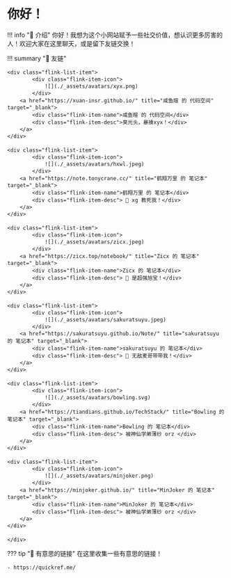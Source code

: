 # 你好！

!!! info "📜 介绍"
    你好！我想为这个小网站赋予一些社交价值，想认识更多厉害的人！欢迎大家在这里聊天，或是留下友链交换！
    

!!! summary "🔗 友链"
    <div class="flink-list">

    <div class="flink-list-item">
            <div class="flink-item-icon">
                ![](./_assets/avatars/xyx.png)
            </div>
        <a href="https://xuan-insr.github.io/" title="咸鱼暄 的 代码空间" target="_blank">
            <div class="flink-item-name">咸鱼暄 的 代码空间</div>
            <div class="flink-item-desc">臭光头，暴揍xyx！</div>
        </a>
    </div>

    <div class="flink-list-item">
            <div class="flink-item-icon">
                ![](./_assets/avatars/hxwl.jpeg)
            </div>
        <a href="https://note.tonycrane.cc/" title="鹤翔万里 的 笔记本" target="_blank">
            <div class="flink-item-name">鹤翔万里 的 笔记本</div>
            <div class="flink-item-desc"> 🤤 xg 教死我！</div>
        </a>
    </div>

    <div class="flink-list-item">
            <div class="flink-item-icon">
                ![](./_assets/avatars/zicx.jpeg)
            </div>
        <a href="https://zicx.top/notebook/" title="Zicx 的 笔记本" target="_blank">
            <div class="flink-item-name">Zicx 的 笔记本</div>
            <div class="flink-item-desc"> 🤤 是超强旭宝！</div>
        </a>
    </div>

    <div class="flink-list-item">
            <div class="flink-item-icon">
                ![](./_assets/avatars/sakuratsuyu.jpeg)
            </div>
        <a href="https://sakuratsuyu.github.io/Note/" title="sakuratsuyu 的 笔记本" target="_blank">
            <div class="flink-item-name">sakuratsuyu 的 笔记本</div>
            <div class="flink-item-desc"> 🤤 无敌麦哥带带我！</div>
        </a>
    </div>

    <div class="flink-list-item">
            <div class="flink-item-icon">
                ![](./_assets/avatars/bowling.svg)
            </div>
        <a href="https://tiandians.github.io/TechStack/" title="Bowling 的 笔记本" target="_blank">
            <div class="flink-item-name">Bowling 的 笔记本</div>
            <div class="flink-item-desc"> 被神仙学弟薄纱 orz </div>
        </a>
    </div>

    <div class="flink-list-item">
            <div class="flink-item-icon">
                ![](./_assets/avatars/minjoker.png)
            </div>
        <a href="https://minjoker.github.io/" title="MinJoker 的 笔记本" target="_blank">
            <div class="flink-item-name">MinJoker 的 笔记本</div>
            <div class="flink-item-desc"> 被神仙学弟薄纱 orz </div>
        </a>
    </div>

    </div>

??? tip "🔗 有意思的链接" 
    在这里收集一些有意思的链接！

    - https://quickref.me/